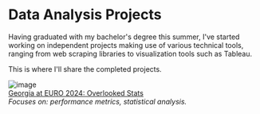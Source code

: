 # Data Analysis Projects
Having graduated with my bachelor's degree this summer, I've started working on independent projects making use of various technical tools, ranging from web scraping libraries to visualization tools such as Tableau.

This is where I'll share the completed projects.

![image](https://github.com/user-attachments/assets/5ff4dc9b-8f99-484e-9551-0b9a9797c2cd)<br/>
[Georgia at EURO 2024: Overlooked Stats](Georgia%20at%20EURO%202024%3A%20Overlooked%20Stats)<br/>
_Focuses on: performance metrics, statistical analysis._
